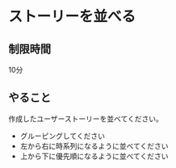 # ストーリーを並べる

## 制限時間

10分

## やること

作成したユーザーストーリーを並べてください。

* グルーピングしてください
* 左から右に時系列になるように並べてください
* 上から下に優先順になるように並べてください
